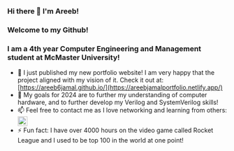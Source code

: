 ### Hi there 👋 I'm Areeb!
### Welcome to my Github!

### I am a 4th year Computer Engineering and Management student at McMaster University!

<!--
**areeb6jamal/areeb6jamal** is a ✨ _special_ ✨ repository because its `README.md` (this file) appears on your GitHub profile.

Here are some ideas to get you started:
-->

- 🔭 I just published my new portfolio website! I am very happy that the project aligned with my vision of it. Check it out at: [https://areeb6jamal.github.io/](https://areebjamalportfolio.netlify.app/)
- 🌱 My goals for 2024 are to further my understanding of computer hardware, and to further develop my Verilog and SystemVerilog skills!
- 📫 Feel free to contact me as I love networking and learning from others: 
[<img align="center" alt="LinkedIn" width="22px" src="https://cdn.jsdelivr.net/npm/simple-icons@v3/icons/linkedin.svg" />][1]
- ⚡ Fun fact: I have over 4000 hours on the video game called Rocket League and I used to be top 100 in the world at one point!


[1]: https://www.linkedin.com/in/areebjamal/

